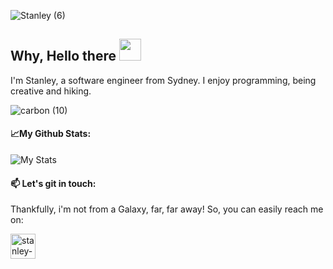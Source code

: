 ![Stanley (6)](https://user-images.githubusercontent.com/119549394/220858039-17074e5a-7aab-4b56-a487-499e460b5141.gif)

## Why, Hello there <img src="https://media.giphy.com/media/hvRJCLFzcasrR4ia7z/giphy.gif" width="35">

I'm Stanley, a software engineer from Sydney. I enjoy programming, being creative and hiking.

![carbon (10)](https://user-images.githubusercontent.com/119549394/220864627-4006e3cb-64d3-48a9-be61-cf6a8e520184.png)

#### 📈My Github Stats:

![My Stats](http://github-readme-streak-stats.herokuapp.com/?user=StanleyY7&theme=dark&date_format=M%20j%5B%2C%20Y%5D&ring=ff3068&fire=ff3068&sideNums=ff3068)


#### 📫 Let's git in touch:

Thankfully, i'm not from a Galaxy, far, far away! So, you can easily reach me on:
      
<a href="https://www.linkedin.com/in/stanleyyu-ccs/" target="blank"><img src="https://img.icons8.com/fluency/512/linkedin.png" alt="stanley-linkedIn" height="40" width="40" /></a>

<!---
StanleyY7/StanleyY7 is a ✨ special ✨ repository because its `README.md` (this file) appears on your GitHub profile.
You can click the Preview link to take a look at your changes.
--->
